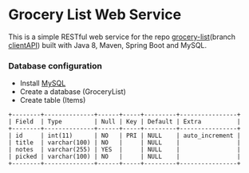 # Grocery List Web Service

This is a simple RESTful web service for the repo [grocery-list](https://github.com/dpetla/grocery-list)(branch [clientAPI](https://github.com/dpetla/grocery-list)) built with Java 8, Maven, Spring Boot and MySQL.

### Database configuration

- Install [MySQL](https://dev.mysql.com/downloads/)
- Create a database (GroceryList)
- Create table (Items)
```
+--------+--------------+------+-----+---------+----------------+
| Field  | Type         | Null | Key | Default | Extra          |
+--------+--------------+------+-----+---------+----------------+
| id     | int(11)      | NO   | PRI | NULL    | auto_increment |
| title  | varchar(100) | NO   |     | NULL    |                |
| notes  | varchar(255) | YES  |     | NULL    |                |
| picked | varchar(100) | NO   |     | NULL    |                |
+--------+--------------+------+-----+---------+----------------+
```
